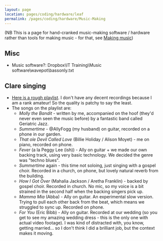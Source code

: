 ```yaml
---
layout: page
location: pages/coding/hardware/leaf
permalink: /pages/coding/hardware/Music-Making
---
```


(NB This is a page for hand-cranked music-making software / hardware rather than tools for making music - for that, see [Making music](/pages/organising/Making-Music))

## Misc

- Music software?: Dropbox\IT Training\Music software\wavepot\bassonly.txt

## Clare singing

- [Here is a rough playlist](https://www.youtube.com/watch?v=JXjhYtWbEdI&list=PLNJwA3LE0_4FFJBRV57c-ECKdnN0Q6-pk). I don't have any decent recordings because I am a rank amateur! So the quality is patchy to say the least.
- The songs on the playlist are: 
  - *Molly the Bandit* - written by me, accompanied on the hoof (they'd never even seen the music before) by a fantastic band called Geriatric Jazz.
  - *Summertime* - @AllyFogg (my husband) on guitar, recorded on a phone in our garden.
  - *That ole Devil Called Love* (Billie Holiday / Alison Moyet) - me on piano, recorded on phone.
  - *Fever* (a la Peggy Lee (ish)) - Ally on guitar + we made our own backing track, using very basic technology. We decided the genre was "techno blues".
  - *Summertime* again - this time not soloing, just singing with a gospel choir. Recorded in a church, on phone, but lovely natural reverb from the building.
  - *How I Got Over* (Mahalia Jackson / Aretha Franklin) - backed by gospel choir. Recorded in church. No mic, so my voice is a bit strained in the second half when the backing singers pick up.
  - *Mamma Mia* (Abba) - Ally on guitar. An experimental slow version. Trying to pull each other back from the beat, which means we struggled to sync up. Recorded on phone.
  - *For You* (Eric Bibb) - Ally on guitar. Recorded at our wedding (so you get to see my amazing wedding dress - this is the only one with actual video footage). I was kind of distracted with, you know, getting married... so I don't think I did a brilliant job, but the context makes it moving.
